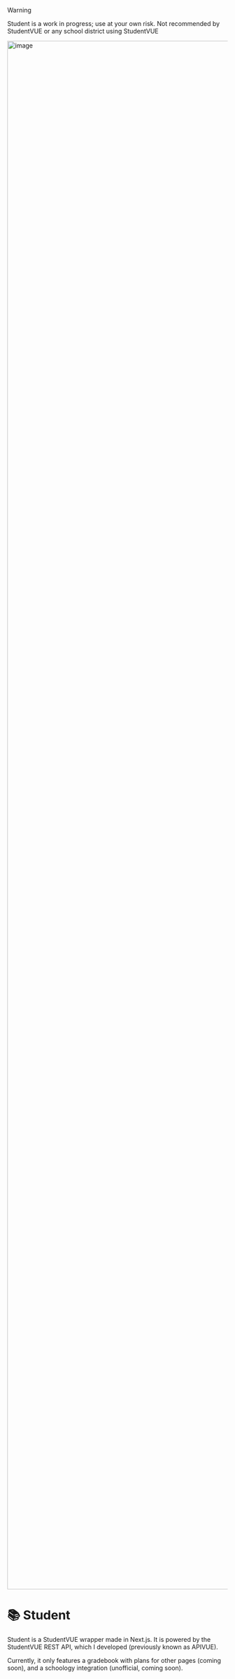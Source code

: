 
> [!WARNING]  
> Student is a work in progress; use at your own risk. Not recommended by StudentVUE or any school district using StudentVUE

<img width="5068" height="3540" alt="image" src="https://github.com/user-attachments/assets/6fb0f523-8423-4ed1-872d-c4dc04d57555" />

# 📚 Student

Student is a StudentVUE wrapper made in Next.js. It is powered by the StudentVUE REST API, which I developed (previously known as APIVUE). 

Currently, it only features a gradebook with plans for other pages (coming soon), and a schoology integration (unofficial, coming soon).
